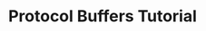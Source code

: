 ---
layout: project
title: Protocol Buffers Tutorial
category: backend-development
description: |
  A comprehensive tutorial and implementation of Protocol Buffers across multiple languages with features:
  - Protocol definition and compilation
  - Cross-language serialization/deserialization
  - C++ implementation with memory management
  - Java implementation with Maven integration
  - Python implementation with type hints
Technologies used: Protocol Buffers, C++, Java, Python, Maven, CMake
tags: [Protocol Buffers, Serialization, C++, Java, Python, Cross-Platform]
github: https://github.com/anirtek/Protocol-Buffers-Tutorial
image: /static/img/projects/protobuf.png
--- 